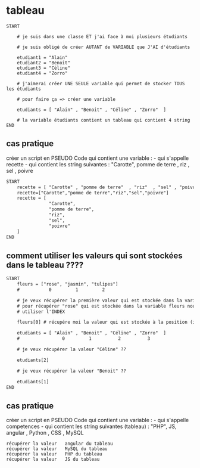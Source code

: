 # tableau 

```
START

    # je suis dans une classe ET j'ai face à moi plusieurs étudiants
    
    # je suis obligé de créer AUTANT de VARIABLE que J'AI d'étudiants

    etudiant1 = "Alain"
    etudiant2 = "Benoit"
    etudiant3 = "Céline"
    etudiant4 = "Zorro"

    # j'aimerai créer UNE SEULE variable qui permet de stocker TOUS les étudiants 
    
    # pour faire ça => créer une variable 

    etudiants = [ "Alain" , "Benoit" , "Céline" , "Zorro"  ]

    # la variable étudiants contient un tableau qui contient 4 string 
END
```

## cas pratique

créer un script en PSEUDO Code qui contient une variable  :
    - qui s'appelle recette 
    - qui contient les string suivantes : "Carotte", pomme de terre , riz , sel , poivre  
   <!--  - 
    - céleri -->

```txt
START
    recette = [ "Carotte" , "pomme de terre"  , "riz"  , "sel" , "poivre"]
    recette=["Carotte","pomme de terre","riz","sel","poivre"]
    recette = [
                "Carotte",
                "pomme de terre",
                "riz",
                "sel",
                "poivre"
    ]
END
```

## comment utiliser les valeurs qui sont stockées dans le tableau  ????

```txt
START
    fleurs = ["rose", "jasmin", "tulipes"]
    #           0         1         2 

    # je veux récupérer la première valeur qui est stockée dans la variable fleurs qui est un tableau
    # pour récupérer "rose" qui est stockée dans la variable fleurs nous allons utiliser la POSITION de la valeur dans le tableau 
    # utiliser l'INDEX

    fleurs[0] # récupére moi la valeur qui est stockée à la position (index) 0 dans la variable fleurs (qui est tableau) 

    etudiants = [ "Alain" , "Benoit" , "Céline" , "Zorro"  ]
    #                0         1          2          3

    # je veux récupérer la valeur "Céline" ??

    etudiants[2]

    # je veux récupérer la valeur "Benoit" ??

    etudiants[1]
END
```


## cas pratique

créer un script en PSEUDO Code qui contient une variable  :
    - qui s'appelle competences 
    - qui contient les string suivantes (tableau) : "PHP", JS, angular , Python , CSS , MySQL
        
    récupérer la valeur   angular du tableau
    récupérer la valeur   MySQL du tableau
    récupérer la valeur   PHP du tableau
    récupérer la valeur   JS du tableau
